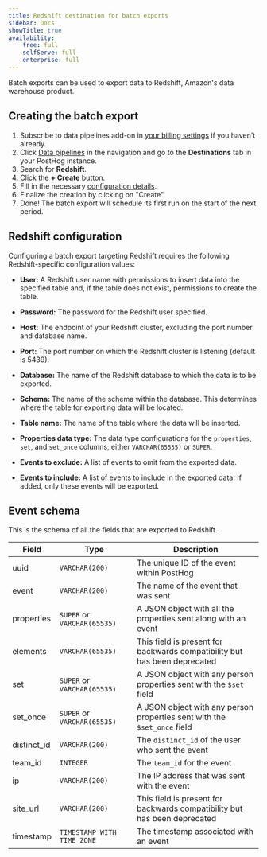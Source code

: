 ```yaml
---
title: Redshift destination for batch exports
sidebar: Docs
showTitle: true
availability:
    free: full
    selfServe: full
    enterprise: full
---
```


Batch exports can be used to export data to Redshift, Amazon's data warehouse product.

## Creating the batch export

1. Subscribe to data pipelines add-on in [your billing settings](https://us.posthog.com/organization/billing) if you haven't already.
2. Click [Data pipelines](https://app.posthog.com/pipeline) in the navigation and go to the **Destinations** tab in your PostHog instance.
3. Search for **Redshift**.
4. Click the **+ Create** button. 
5. Fill in the necessary [configuration details](#redshift-configuration).
6. Finalize the creation by clicking on "Create".
7. Done! The batch export will schedule its first run on the start of the next period.

## Redshift configuration

Configuring a batch export targeting Redshift requires the following Redshift-specific configuration values:

- **User:** A Redshift user name with permissions to insert data into the specified table and, if the table does not exist, permissions to create the table.

- **Password:** The password for the Redshift user specified.

- **Host:** The endpoint of your Redshift cluster, excluding the port number and database name.

- **Port:** The port number on which the Redshift cluster is listening (default is 5439).

- **Database:** The name of the Redshift database to which the data is to be exported.

- **Schema:** The name of the schema within the database. This determines where the table for exporting data will be located.

- **Table name:** The name of the table where the data will be inserted.

- **Properties data type:** The data type configurations for the `properties`, `set`, and `set_once` columns, either `VARCHAR(65535)` or `SUPER`.

- **Events to exclude:** A list of events to omit from the exported data.

- **Events to include:** A list of events to include in the exported data. If added, only these events will be exported.

## Event schema

This is the schema of all the fields that are exported to Redshift.

| Field        | Type                          | Description                                                               |
|--------------|-------------------------------|---------------------------------------------------------------------------|
| uuid         | `VARCHAR(200)`                | The unique ID of the event within PostHog                                 |
| event        | `VARCHAR(200)`                | The name of the event that was sent                                       |
| properties   | `SUPER` or `VARCHAR(65535)`   | A JSON object with all the properties sent along with an event            |
| elements     | `VARCHAR(65535)`              | This field is present for backwards compatibility but has been deprecated |
| set          | `SUPER` or `VARCHAR(65535)`   | A JSON object with any person properties sent with the `$set` field       |
| set_once     | `SUPER` or `VARCHAR(65535)`   | A JSON object with any person properties sent with the `$set_once` field  |
| distinct_id  | `VARCHAR(200)`                | The `distinct_id` of the user who sent the event                          |
| team_id      | `INTEGER`                     | The `team_id` for the event                                               |
| ip           | `VARCHAR(200)`                | The IP address that was sent with the event                               |
| site_url     | `VARCHAR(200)`                | This field is present for backwards compatibility but has been deprecated |
| timestamp    | `TIMESTAMP WITH TIME ZONE`    | The timestamp associated with an event                                    |